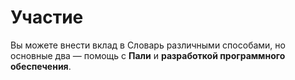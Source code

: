 # Участие

Вы можете внести вклад в Словарь различными способами, но основные два — помощь с __Пали__ и __разработкой программного обеспечения__.

